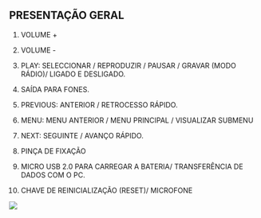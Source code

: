 ## PRESENTAÇÃO GERAL

1. VOLUME +

2. VOLUME -

3. PLAY: SELECCIONAR / REPRODUZIR
/ PAUSAR / GRAVAR (MODO RÁDIO)/ LIGADO E DESLIGADO.

4. SAÍDA PARA FONES.

5. PREVIOUS: ANTERIOR / RETROCESSO RÁPIDO.

6. MENU: MENU ANTERIOR / MENU PRINCIPAL / VISUALIZAR SUBMENU

7. NEXT: SEGUINTE / AVANÇO RÁPIDO.

8. PINÇA DE FIXAÇÃO

9. MICRO USB 2.0 PARA CARREGAR A BATERIA/ TRANSFERÊNCIA DE DADOS COM O PC.

10. CHAVE DE REINICIALIZAÇÃO (RESET)/ MICROFONE

![](http://static.energysistem.com/images/manuals/39052/543fae2d2b352.jpg)
